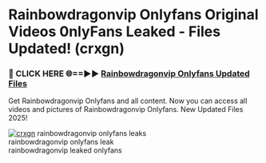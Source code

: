 # Rainbowdragonvip Onlyfans Original Videos 0nlyFans Leaked - Files Updated! (crxgn)

<h3>🔴 CLICK HERE 🌐==►► <a href="https://tinyurl.com/x26r9saj" rel="nofollow">Rainbowdragonvip Onlyfans Updated Files</a></h3>

Get Rainbowdragonvip Onlyfans and all content. Now you can access all videos and pictures of Rainbowdragonvip Onlyfans. New Updated Files 2025!

[![crxgn](https://i.imgur.com/LkgZPqh.gif)](https://tinyurl.com/x26r9saj)
rainbowdragonvip onlyfans leaks<br>
rainbowdragonvip onlyfans leak<br>
rainbowdragonvip leaked onlyfans
